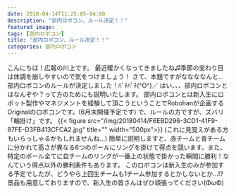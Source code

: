 ```yaml
---
date: 2018-04-14T11:25:05-04:00
description: "部内ロボコン、ルール決定！！"
featured_image: 
tags: [部内ロボコン]
title: "部内ロボコン、ルール決定！！"
categories: 部内ロボコン
---
```


こんにちは！広報の川上です。
最近暖かくなってきましたね♫季節の変わり目は体調を崩しやすいので気をつけましょう！
さて、本題ですがななななんと…
部内ロボコンのルールが決定しました！ﾊﾟﾁﾊﾟﾁ(^O^)／
はい、、、部内ロボコンとはなんぞや？って方のためにも説明いたします。
部内ロボコンとは新入生にロボット製作やマネジメントを経験して頂こうということでRobohanが企画するOriginalのロボコンです。(6月末開催予定です)
で、ルールの方ですが、ズバリ「輪掛け」です。
{{< figure src="/img/20180414/F6EBD296-3CD1-41F9-87FE-D3FB413CFCA2.jpg" title="" width="500px">}}
(これに見覚えがある方もいらっしゃるかもしれませんね…)
簡単に説明しますと、赤チームと青チームに分かれて高さが異なる6つのポールにリングを掛けて得点を競います。また、特定のポール全てに自チームのリングが一番上の状態で掛かった瞬間に勝利！なんていう得点以外の勝利条件もあります。
このロボコンは新入生のみが参加する予定でしたが、どうやら上回生チームも1チーム参加するとかしないとか…!?
景品も用意しておりますので、新入生の皆さんはぜひ頑張ってください(ΦωΦ)
